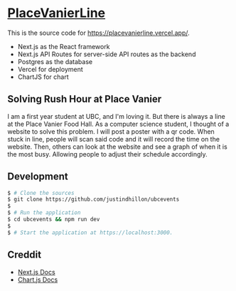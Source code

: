 # [PlaceVanierLine](https://placevanierline.vercel.app/)

This is the source code for https://placevanierline.vercel.app/.
- Next.js as the React framework
- Next.js API Routes for server-side API routes as the backend
- Postgres as the database
- Vercel for deployment
- ChartJS for chart

## Solving Rush Hour at Place Vanier 
I am a first year student at UBC, and I'm loving it. But there is always a line at the Place Vanier Food Hall. As a computer science student, I thought of a website to solve this problem. I will post a poster with a qr code. When stuck in line, people will scan said code and it will record the time on the website. Then, others can look at the website and see a graph of when it is the most busy. Allowing people to adjust their schedule accordingly.

## Development
```bash
$ # Clone the sources
$ git clone https://github.com/justindhillon/ubcevents
$
$ # Run the application
$ cd ubcevents && npm run dev
$
$ # Start the application at https://localhost:3000.
```

## Creddit
- [Next.js Docs](https://nextjs.org/docs)
- [Chart.js Docs](https://www.chartjs.org/docs/latest/)
